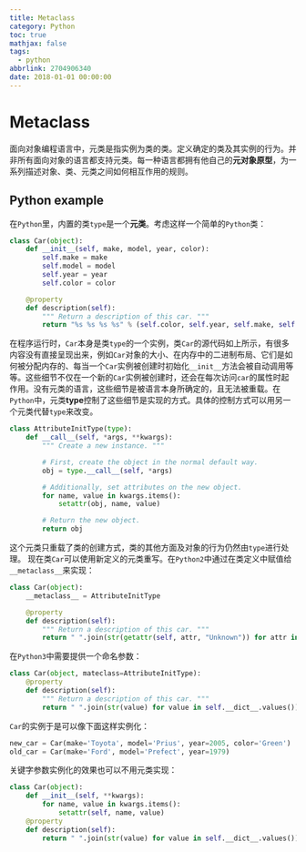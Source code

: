 ```yaml
---
title: Metaclass
category: Python
toc: true
mathjax: false
tags:
  - python
abbrlink: 2704906340
date: 2018-01-01 00:00:00
---
```


# Metaclass
面向对象编程语言中，元类是指实例为类的类。定义确定的类及其实例的行为。并非所有面向对象的语言都支持元类。每一种语言都拥有他自己的**元对象原型**，为一系列描述对象、类、元类之间如何相互作用的规则。

## Python example
在`Python`里，内置的类`type`是一个**元类**。考虑这样一个简单的`Python`类：

```python
class Car(object):
    def __init__(self, make, model, year, color):
        self.make = make
        self.model = model
        self.year = year
        self.color = color

    @property
    def description(self):
        """ Return a description of this car. """
        return "%s %s %s %s" % (self.color, self.year, self.make, self.model)
```

在程序运行时，`Car`本身是类`type`的一个实例，类`Car`的源代码如上所示，有很多内容没有直接呈现出来，例如`Car`对象的大小、在内存中的二进制布局、它们是如何被分配内存的、每当一个`Car`实例被创建时初始化`__init__`方法会被自动调用等等。这些细节不仅在一个新的`Car`实例被创建时，还会在每次访问`car`的属性时起作用。没有元类的语言，这些细节是被语言本身所确定的，且无法被重载。在`Python`中，元类**type**控制了这些细节是实现的方式。具体的控制方式可以用另一个元类代替`type`来改变。

```python
class AttributeInitType(type):
    def __call__(self, *args, **kwargs):
        """ Create a new instance. """

        # First, create the object in the normal default way.
        obj = type.__call__(self, *args)

        # Additionally, set attributes on the new object.
        for name, value in kwargs.items():
            setattr(obj, name, value)

        # Return the new object.
        return obj
```

这个元类只重载了类的创建方式，类的其他方面及对象的行为仍然由`type`进行处理。
现在类`Car`可以使用新定义的元类重写。在`Python2`中通过在类定义中赋值给`__metaclass__`来实现：

```python
class Car(object):
    __metaclass__ = AttributeInitType

    @property
    def description(self):
        """ Return a description of this car. """
        return " ".join(str(getattr(self, attr, "Unknown")) for attr in self.__dict__)
```

在`Python3`中需要提供一个命名参数：

```python
class Car(object, mateclass=AttributeInitType):
    @property
    def description(self):
        """ Return a description of this car. """
        return " ".join(str(value) for value in self.__dict__.values())
```

`Car`的实例于是可以像下面这样实例化：

```python
new_car = Car(make='Toyota', model='Prius', year=2005, color='Green')
old_car = Car(make='Ford', model='Prefect', year=1979)
```

关键字参数实例化的效果也可以不用元类实现：

```python
class Car(object):
    def __init__(self, **kwargs):
        for name, value in kwargs.items():
            setattr(self, name, value)
    @property
    def description(self):
        return " ".join(str(value) for value in self.__dict__.values())
```
